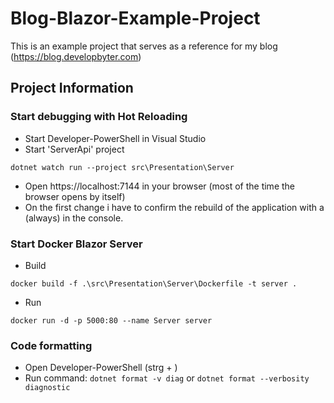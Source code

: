 # Blog-Blazor-Example-Project
This is an example project that serves as a reference for my blog (https://blog.developbyter.com)

## Project Information

### Start debugging with Hot Reloading
 - Start Developer-PowerShell in Visual Studio
 - Start 'ServerApi' project
  ```
 dotnet watch run --project src\Presentation\Server
 ```
 - Open https://localhost:7144 in your browser (most of the time the browser opens by itself)
 - On the first change i have to confirm the rebuild of the application with a (always) in the console.

### Start Docker Blazor Server
 - Build
 ```
 docker build -f .\src\Presentation\Server\Dockerfile -t server .
 ```
 - Run
 ```
 docker run -d -p 5000:80 --name Server server
 ```

### Code formatting
 - Open Developer-PowerShell (strg + )
 - Run command:
 ```dotnet format -v diag```
 or
 ```dotnet format --verbosity diagnostic```
